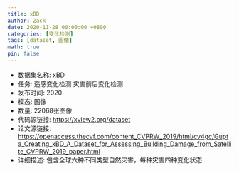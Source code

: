 ```yaml
---
title: xBD
author: Zack
date: 2020-11-28 00:00:00 +0800
categories: [变化检测]
tags: [dataset, 图像]
math: true
pin: false
---
```

- 数据集名称: xBD
- 任务: 遥感变化检测 灾害前后变化检测
- 发布时间: 2020
- 模态: 图像
- 数量: 22068张图像
- 代码源链接: https://xview2.org/dataset
- 论文源链接: https://openaccess.thecvf.com/content_CVPRW_2019/html/cv4gc/Gupta_Creating_xBD_A_Dataset_for_Assessing_Building_Damage_from_Satellite_CVPRW_2019_paper.html
- 详细描述: 包含全球六种不同类型自然灾害，每种灾害四种变化状态
